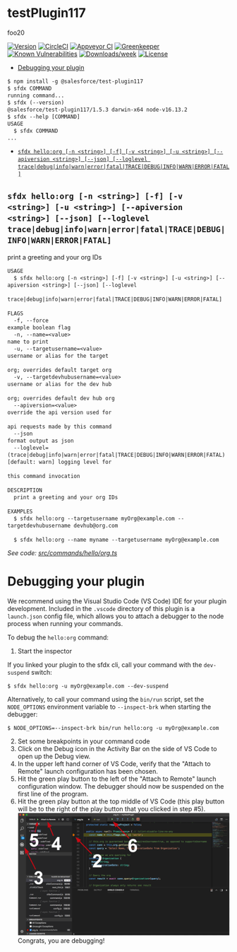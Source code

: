 # testPlugin117

foo20

[![Version](https://img.shields.io/npm/v/testPlugin117.svg)](https://npmjs.org/package/testPlugin117)
[![CircleCI](https://circleci.com/gh/vmundra/testPlugin117/tree/master.svg?style=shield)](https://circleci.com/gh/vmundra/testPlugin117/tree/master)
[![Appveyor CI](https://ci.appveyor.com/api/projects/status/github/vmundra/testPlugin117?branch=master&svg=true)](https://ci.appveyor.com/project/heroku/testPlugin117/branch/master)
[![Greenkeeper](https://badges.greenkeeper.io/vmundra/testPlugin117.svg)](https://greenkeeper.io/)
[![Known Vulnerabilities](https://snyk.io/test/github/vmundra/testPlugin117/badge.svg)](https://snyk.io/test/github/vmundra/testPlugin117)
[![Downloads/week](https://img.shields.io/npm/dw/testPlugin117.svg)](https://npmjs.org/package/testPlugin117)
[![License](https://img.shields.io/npm/l/testPlugin117.svg)](https://github.com/vmundra/testPlugin117/blob/master/package.json)

<!-- toc -->

- [Debugging your plugin](#debugging-your-plugin)
  <!-- tocstop -->
  <!-- install -->
  <!-- usage -->

```sh-session
$ npm install -g @salesforce/test-plugin117
$ sfdx COMMAND
running command...
$ sfdx (--version)
@salesforce/test-plugin117/1.5.3 darwin-x64 node-v16.13.2
$ sfdx --help [COMMAND]
USAGE
  $ sfdx COMMAND
...
```

<!-- usagestop -->
<!-- commands -->

- [`sfdx hello:org [-n <string>] [-f] [-v <string>] [-u <string>] [--apiversion <string>] [--json] [--loglevel trace|debug|info|warn|error|fatal|TRACE|DEBUG|INFO|WARN|ERROR|FATAL]`](#sfdx-helloorg--n-string--f--v-string--u-string---apiversion-string---json---loglevel-tracedebuginfowarnerrorfataltracedebuginfowarnerrorfatal)

## `sfdx hello:org [-n <string>] [-f] [-v <string>] [-u <string>] [--apiversion <string>] [--json] [--loglevel trace|debug|info|warn|error|fatal|TRACE|DEBUG|INFO|WARN|ERROR|FATAL]`

print a greeting and your org IDs

```
USAGE
  $ sfdx hello:org [-n <string>] [-f] [-v <string>] [-u <string>] [--apiversion <string>] [--json] [--loglevel
    trace|debug|info|warn|error|fatal|TRACE|DEBUG|INFO|WARN|ERROR|FATAL]

FLAGS
  -f, --force                                                                       example boolean flag
  -n, --name=<value>                                                                name to print
  -u, --targetusername=<value>                                                      username or alias for the target
                                                                                    org; overrides default target org
  -v, --targetdevhubusername=<value>                                                username or alias for the dev hub
                                                                                    org; overrides default dev hub org
  --apiversion=<value>                                                              override the api version used for
                                                                                    api requests made by this command
  --json                                                                            format output as json
  --loglevel=(trace|debug|info|warn|error|fatal|TRACE|DEBUG|INFO|WARN|ERROR|FATAL)  [default: warn] logging level for
                                                                                    this command invocation

DESCRIPTION
  print a greeting and your org IDs

EXAMPLES
  $ sfdx hello:org --targetusername myOrg@example.com --targetdevhubusername devhub@org.com

  $ sfdx hello:org --name myname --targetusername myOrg@example.com
```

_See code: [src/commands/hello/org.ts](https://github.com/vmundra/testPlugin117/blob/v1.5.3/src/commands/hello/org.ts)_

<!-- commandsstop -->
<!-- debugging-your-plugin -->

# Debugging your plugin

We recommend using the Visual Studio Code (VS Code) IDE for your plugin development. Included in the `.vscode` directory of this plugin is a `launch.json` config file, which allows you to attach a debugger to the node process when running your commands.

To debug the `hello:org` command:

1. Start the inspector

If you linked your plugin to the sfdx cli, call your command with the `dev-suspend` switch:

```sh-session
$ sfdx hello:org -u myOrg@example.com --dev-suspend
```

Alternatively, to call your command using the `bin/run` script, set the `NODE_OPTIONS` environment variable to `--inspect-brk` when starting the debugger:

```sh-session
$ NODE_OPTIONS=--inspect-brk bin/run hello:org -u myOrg@example.com
```

2. Set some breakpoints in your command code
3. Click on the Debug icon in the Activity Bar on the side of VS Code to open up the Debug view.
4. In the upper left hand corner of VS Code, verify that the "Attach to Remote" launch configuration has been chosen.
5. Hit the green play button to the left of the "Attach to Remote" launch configuration window. The debugger should now be suspended on the first line of the program.
6. Hit the green play button at the top middle of VS Code (this play button will be to the right of the play button that you clicked in step #5).
   <br><img src=".images/vscodeScreenshot.png" width="480" height="278"><br>
   Congrats, you are debugging!
